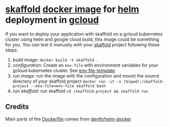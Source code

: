 # [skaffold](https://github.com/GoogleContainerTools/skaffold) [docker image](https://docs.docker.com/) for [helm](https://github.com/helm/helm) deployment in [gcloud](https://cloud.google.com/sdk/gcloud/)

If you want to deploy your application with skaffold on a gcloud kubernetes cluster using helm and google cloud build, this image could be something for you. You can test it manually with your [skaffold](https://github.com/GoogleContainerTools/skaffold) project following these steps:

1. _build image_: `docker build -t skaffold .`
2. _configuration_: Create an `env-file` with environment variables for your gcloud kubernetes cluster. See [env-file-template](./env-file-template)
3. _run image_: run the image with the configuration and mount the source directory of your skaffold project `docker run -it -v /$(pwd):/skaffold-project --env-file=env-file skaffold bash`
4. _run skaffold_: run skaffold `cd /skaffold-project && skaffold run`

## Credits

Main parts of the [Dockerfile](./Dockerfile) comes from [devth/helm-docker](https://github.com/devth/helm-docker)
